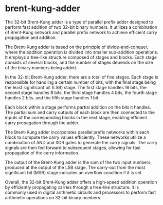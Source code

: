 # brent-kung-adder

The 32-bit Brent-Kung adder is a type of parallel prefix adder designed to perform fast addition of two 32-bit binary numbers. It utilizes a combination of Brent-Kung network and parallel prefix network to achieve efficient carry propagation and addition.

The Brent-Kung adder is based on the principle of divide-and-conquer, where the addition operation is divided into smaller sub-addition operations. It employs a tree-like structure composed of stages and blocks. Each stage consists of several blocks, and the number of stages depends on the size of the binary numbers being added.

In the 32-bit Brent-Kung adder, there are a total of five stages. Each stage is responsible for handling a certain number of bits, with the final stage being the least significant bit (LSB) stage. The first stage handles 16 bits, the second stage handles 8 bits, the third stage handles 4 bits, the fourth stage handles 2 bits, and the fifth stage handles 1 bit.

Each block within a stage performs partial addition on the bits it handles. The partial sum and carry outputs of each block are then connected to the inputs of the corresponding blocks in the next stage, enabling efficient carry propagation through the adder.

The Brent-Kung adder incorporates parallel prefix networks within each block to compute the carry values efficiently. These networks utilize a combination of AND and XOR gates to generate the carry signals. The carry signals are then fed forward to subsequent stages, allowing for fast propagation of the carry information.

The output of the Brent-Kung adder is the sum of the two input numbers, produced at the output of the LSB stage. The carry-out from the most significant bit (MSB) stage indicates an overflow condition if it is set.

Overall, the 32-bit Brent-Kung adder offers a high-speed addition operation by efficiently propagating carries through a tree-like structure. It is commonly used in digital arithmetic circuits and processors to perform fast arithmetic operations on 32-bit binary numbers.
